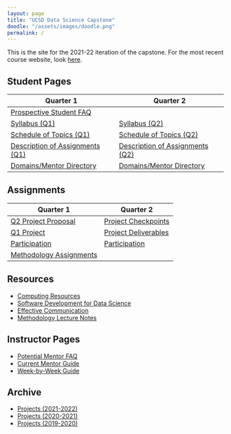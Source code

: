 ```yaml
---
layout: page
title: "UCSD Data Science Capstone"
doodle: "/assets/images/doodle.png"
permalink: /
---
```


This is the site for the 2021-22 iteration of the capstone. For the most recent course website, look [here](https://dsc-capstone.github.io).

## Student Pages

|Quarter 1|Quarter 2|
|---|---|
|[Prospective Student FAQ](/student/faq)||
|[Syllabus (Q1)](/student/quarter-1-syllabus)|[Syllabus (Q2)](/student/quarter-2-syllabus)|
|[Schedule of Topics (Q1)](/student/quarter-1-schedule)|[Schedule of Topics (Q2)](/student/quarter-2-schedule)|
|[Description of Assignments (Q1)](/student/quarter-1-assignment-descriptions)|[Description of Assignments (Q2)](/student/quarter-2-assignment-descriptions)|
|[Domains/Mentor Directory](/student/quarter-1-domains)|[Domains/Mentor Directory](/student/quarter-2-domains)|

## Assignments

|Quarter 1|Quarter 2|
|---|---|
|[Q2 Project Proposal](/assignments/quarter-1-project-proposal)|[Project Checkpoints](/assignments/quarter-2-checkpoints)|
|[Q1 Project](/assignments/quarter-1-replication)|[Project Deliverables](/assignments/quarter-2-project)|
|[Participation](/assignments/quarter-1-participation)|[Participation](/assignments/quarter-2-participation)|
|[Methodology Assignments](/assignments/quarter-1-methodology)||

## Resources
* [Computing Resources](/resources/computing)
* [Software Development for Data Science](/resources/swdev)
* [Effective Communication](/resources/communication)
* [Methodology Lecture Notes](/resources/lecture_notes)

## Instructor Pages
* [Potential Mentor FAQ](/instructor/faq)
* [Current Mentor Guide](/instructor/current)
* [Week-by-Week Guide](/instructor/week-by-week)

## Archive
* [Projects (2021-2022)](https://dsc-capstone.github.io/projects-2021-2022/)
* [Projects (2020-2021)](https://dsc-capstone.github.io/projects-2020-2021/)
* [Projects (2019-2020)](https://dsc-capstone.github.io/projects-2019-2020/)
